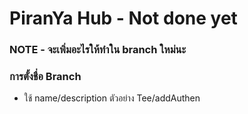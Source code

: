 PiranYa Hub - Not done yet
==========
### NOTE - จะเพิ่มอะไรให้ทำใน branch ใหม่นะ
### การตั้งชื่อ Branch
- ใช้ name/description ตัวอย่าง Tee/addAuthen
